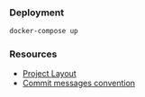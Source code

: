 ### Deployment

```bash
docker-compose up
```

### Resources
   - [Project Layout](https://github.com/golang-standards/project-layout)
   - [Commit messages convention](https://www.conventionalcommits.org/en/v1.0.0-beta.2)
